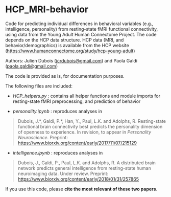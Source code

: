 # HCP_MRI-behavior
Code for predicting individual differences in behavioral variables (e.g., intelligence, personality) from resting-state fMRI functional connectivity, using data from the Young Adult Human Connectome Project. The code depends on the HCP data structure. HCP data (MRI, and behavior/demographics) is available from the HCP website (https://www.humanconnectome.org/study/hcp-young-adult)

Authors: Julien Dubois (jcrdubois@gmail.com) and Paola Galdi (paola.galdi@gmail.com)

The code is provided as is, for documentation purposes. 

The following files are included:

  * *HCP_helpers.py* : contains all helper functions and module imports for resting-state fMRI preprocessing, and prediction of behavior

  * *personality.ipynb* : reproduces analyses in 
  > Dubois, J.\*, Galdi, P.\*, Han, Y., Paul, L.K. and Adolphs, R. Resting-state functional brain connectivity best predicts the personality dimension of openness to experience. In revision, to appear in *Personality Neuroscience*. Preprint: https://www.biorxiv.org/content/early/2017/11/07/215129

  * *intelligence.ipynb* : reproduces analyses in 
  > Dubois, J., Galdi, P., Paul, L.K. and Adolphs, R. A distributed brain network predicts general intelligence from resting-state human neuroimaging data. Under review. Preprint: https://www.biorxiv.org/content/early/2018/01/31/257865


If you use this code, please **cite the most relevant of these two papers**. 










